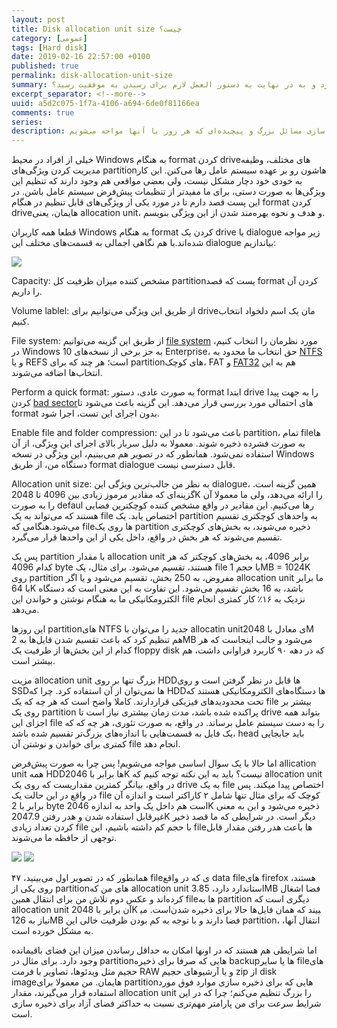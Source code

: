 ```yaml
---
layout: post
title: Disk allocation unit size چیست؟
category: [عمومی]
tags: [Hard disk]
date: 2019-02-16 22:57:00 +0100
published: true
permalink: disk-allocation-unit-size
summary: همه ما هر روز مسئول حل مسائلی حیاتی و مهم در سازمان‌هایی هستیم که در آنها مشغول به فعالیتیم. اما چگونه می‌توان مسائل بزرگ و پیچیده را به اجزایی کوچک‌تر شکست و اهمیت اجزایی که برای رسیدن به موفقیت باید حل شوند را سنجید؟ چگونه می‌توان مسائل را به ساده‌ترین شکل ممکن بیان کرد و به در نهایت به دستور العمل لازم برای رسیدن به موفقیت رسید؟
excerpt_separator: <!--more--> 
uuid: a5d2c075-1f7a-4106-a694-6de0f81166ea
comments: true
series: 
description: بررسی چگونگی ارائه مدل‌ها و راه حل‌های ارائه راهکارهای خلاق و نوآورانه در شرکت‌ها و سازمان‌های بزرگ، به جهت ساده سازی مسائل بزرگ و پیچیده‌ای که هر روز با آنها مواجه می‌شویم.
---
```

خیلی از افراد در محیط Windows به هنگام format کردن driveهای مختلف، وظیفه مدیریت کردن ویژگی‌های partitionهاشون رو بر عهده سیستم عامل رها می‌کنن. این کار به خودی خود دچار مشکل نیست، ولی بعضی مواقعی هم وجود دارند که تنظیم این ویژگی‌ها به صورت دستی، برای ما مفیدتر از تنظیمات پیش‌فرض سیستم عامل باشن. در این پست قصد دارم تا در مورد یکی از ویژگی‌های قابل تنظیم در هنگام format کردن driveهایمان، یعنی <span class="highlight-text">allocation unit</span>، و هدف و نحوه بهره‌مند شدن از این ویژگی بنویسم.

قطعا همه کاربران Windows به هنگام format کردن یک drive با dialogue زیر مواجه شده‌اند.با هم نگاهی اجمالی به قسمت‌های مختلف این dialogue بیاندازیم:

<img class="post-image image-responsive" src="https://theskn.github.io/assets/img/2019-03-28/format-dialogue.png">

<span class="font-color-white">Capacity: </span>مشخص کننده میزان ظرفیت کل partitionیست که قصد format کردن آن را داریم.

<span class="font-color-white">Volume lablel: </span>از طریق این ویژگی می‌توانیم برای driveمان یک اسم دلخواد انتخاب کنیم.

<span class="font-color-white">File system: </span>از طریق این گزینه می‌توانیم [file system](https://docs.microsoft.com/en-us/windows/desktop/fileio/file-systems) مورد نظرمان را انتخاب کنیم، در Windows 10 به جز برخی از نسخه‌های Enterprise، حق انتخاب ما محدود به [NTFS](https://docs.microsoft.com/en-us/windows-server/storage/file-server/ntfs-overview) و یا REFS است؛ هر چند که برای partitionهای کوچک، FAT و [FAT32](https://support.microsoft.com/en-au/help/154997/description-of-the-fat32-file-system) هم به این انتخاب‌ها اضافه می‌شوند.

<span class="font-color-white">Perform a quick format: </span>به صورت عادی، دستور format ابتدا drive را به جهت پیدا کردن [bad sector](https://www.howtogeek.com/173463/bad-sectors-explained-why-hard-drives-get-bad-sectors-and-what-you-can-do-about-it/)های احتمالی مورد بررسی قرار می‌دهد. این گزینه باعث می‌شود تا format بدون اجرای این تست، اجرا شود.

<span class="font-color-white">Enable file and folder compression: </span>باعث می‌شود تا در این partition، تمام fileها به صورت فشرده ذخیره شوند. معمولا به دلیل سربار بالای اجرای این ویژگی، از آن استفاده نمی‌شود. همانطور که در تصویر هم می‌بینیم، این ویژگی در نسخه Windows دستگاه من، از طریق format dialogue قابل دسترسی نیست.

<span class="font-color-white">Allocation unit size: </span>به نظر من جالب‌ترین ویژگی این dialogue، همین گزینه است. گزینه‌ای که مقادیر مرموز زیادی بین 4096 تا 2048K را ارائه می‌دهد، ولی ما معمولا آن را به صورت defaul رها می‌کنیم. این مقادیر در واقع مشخص کننده کوچکترین فضایی هستند که می‌تواند به یک file اختصاص یابد. یک partition به واحدهای کوچکتری تقسیم می‌شود.هنگامی که fileها روی یک partition ذخیره می‌شوند، به بخش‌های کوچکتری تقسیم می‌شوند که هر بخش در واقع، داخل یکی از این واحدها قرار می‌گیرد.

پس یک partition با مقدار allocation unit برابر 4096، به بخش‌های کوچکتر که هر کدام 4096 byte هستند، تقسیم می‌شود. برای مثال، یک file با حجم 1MB = 1024K روی partition مفروض، به 250 بخش، تقسیم می‌شود و یا اگر allocation unit ما برابر با 64K باشد، به 16 بخش تقسیم می‌شود. این تفاوت به این معنی است که دستگاه الکترومکانیکی ما به هنگام نوشتن و خواندن این file نزدیک به ۱۶٪ کار کمتری انجام می‌دهد.

این روزها partitionهای NTFS جدید را می‌توان با allocatin unitی معادل با 2048M هم تنظیم کرد که باعث تقسیم شدن فایل‌ها به 2MB می‌شود و جالب اینجاست که هر کدام از این بخش‌ها از ظرفیت یک floppy disk که در دهه ۹۰ کاربرد فراوانی داشت، هم بیشتر است.

مزیت allocation unit بزرگ تنها بر روی HDDها قابل در نظر گرفتن است و روی SSDها نمی‌توان از آن استفاده کرد. چرا که HDDها دستگاه‌های الکترومکانیکی هستند که تحت محدودیدهای فیزیکی قراردارند. کاملا واضح است که هر چه که یک file بیشتر بر روی یک partition پراکنده شده باشد، مدت زمان بیشتری نیاز است تا drive بتواند همه اجزای این file را به دست سیستم عامل برساند. در واقع، به صورت تئوری، هر چه که که یک فایل به قسمت‌هایی با اندازه‌های بزرگ‌تر تقسیم شده باشد، head باید جابجایی کمتری برای خواندن و نوشتن آن file انجام دهد.

اما حالا با یک سوال اساسی مواجه می‌شویم! <span class="font-color-white">پس چرا به صورت پیش‌فرض allication unit همه HDDها برابر با 2046K نیست؟</span> باید به این نکته توجه کنیم که allocation unit در واقع، بیانگر کمترین مقداریست که روی یک drive به یک file اختصاص پیدا میکند. پس در واقع در این حالت یک file کوچک که برای مثال تنها شامل ۲ کاراکتر است و اندازه آن برابر با 2 byte است هم داخل یک واحد به اندازه 2046K ذخیره می‌شود و این به معنی غیرقابل استفاده شدن و هدر رفتن 2047.9K دیگر است. در شرایطی که ما قصد ذخیر کردن تعداد زیادی file با حجم کم داشته باشیم، این fileها باعث هدر رفتن مقدار قابل توجهی از حافظه ما می‌شوند.

<img class="post-image image-responsive" src="https://theskn.github.io/assets/img/2019-03-28/properties-dialogue.png">
<img class="post-image image-responsive" src="https://theskn.github.io/assets/img/2019-03-28/firefox-copy-error.png">

همانطور که در تصویر اول می‌بینید، ۴۷ fileی که در واقع data fileهای firefox هستند، روی یکی از partitionهای من که allocation unit استاندارد دارد، 3.85MB فضا اشغال کرده‌اند و عکس دوم تلاش من برای انتقال همین file‌ها به partition دیگری است که allocation unit آن برابر با 2048K است. می‎بیند که همان فایل‌ها حالا برای ذخیره شدن نیاز به 126MB فضا دارند و با توجه به کم بودن ظرفیت خالی این partition، انتقال آنها، به مشکل خورده است.

اما شرایطی هم هستند که در اونها امکان به حداقل رساندن میزان این فضای باقیمانده وجود دارد. برای مثال در partitionهایی که صرفا برای ذخیره backupها یا سایر fileهای حجیم مثل ویدئوها، تصاویر با فرمت RAW و یا آرشیوهای حجیم zip از disk imageهایمان. من معمولا برای partitionهایی که برای ذخیره سازی موارد فوق مورد استفاده قرار می‌گیرند، مقدار allocation unit را بزرگ تنظیم می‌کنم؛ چرا که در این شرایط سرعت برای من پارامتر مهم‌تری نسبت به حداکثر فضای آزاد برای ذخیره سازی است.
